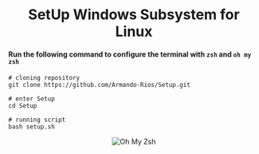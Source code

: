 <h1 align="center">SetUp Windows Subsystem for Linux</h1>

#### Run the following command to configure the terminal with `zsh` and `oh my zsh`

```shell
# cloning repository
git clone https://github.com/Armando-Rios/Setup.git

# enter Setup
cd Setup

# running script
bash setup.sh
```

<p align="center"><img src="https://ohmyzsh.s3.amazonaws.com/omz-ansi-github.png" alt="Oh My Zsh"></p>
